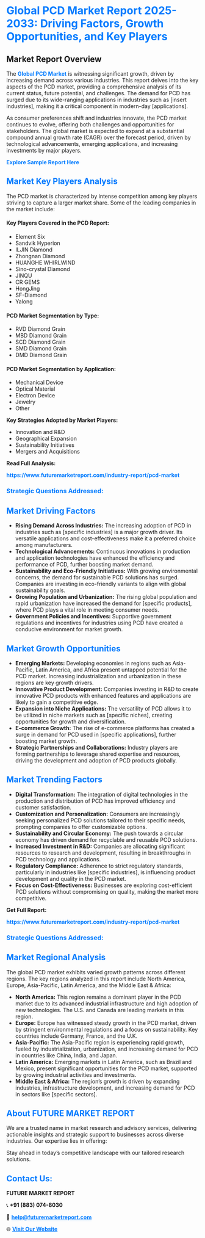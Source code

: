 <h1 style="color: #007BFF;">Global PCD Market Report 2025-2033: Driving Factors, Growth Opportunities, and Key Players</h1>

<section id="overview">
<h2>Market Report Overview</h2>
<p>The <a href="https://www.futuremarketreport.com/industry-report/pcd-market" style="color: #007BFF; text-decoration: none;"><strong>Global PCD Market</strong></a> is witnessing significant growth, driven by increasing demand across various industries. This report delves into the key aspects of the PCD market, providing a comprehensive analysis of its current status, future potential, and challenges. The demand for PCD has surged due to its wide-ranging applications in industries such as [insert industries], making it a critical component in modern-day [applications].</p>
<p>As consumer preferences shift and industries innovate, the PCD market continues to evolve, offering both challenges and opportunities for stakeholders. The global market is expected to expand at a substantial compound annual growth rate (CAGR) over the forecast period, driven by technological advancements, emerging applications, and increasing investments by major players.</p>
</section>

<section id="overview">
<p><a href="https://www.futuremarketreport.com/request-sample/reportId=36816" style="color: #007BFF; text-decoration: none;"><strong>Explore Sample Report Here</strong></a></p>
</section>

<section id="key-players">
<h2 style="color: #007BFF;">Market Key Players Analysis</h2>
<p>The PCD market is characterized by intense competition among key players striving to capture a larger market share. Some of the leading companies in the market include:</p>
<h4>Key Players Covered in the PCD Report:</h4>
<ul><li>Element Six</li><li>Sandvik Hyperion</li><li>ILJIN Diamond</li><li>Zhongnan Diamond</li><li>HUANGHE WHIRLWIND</li><li>Sino-crystal Diamond</li><li>JINQU</li><li>CR GEMS</li><li>HongJing</li><li>SF-Diamond</li><li>Yalong</li></ul>
<h4>PCD Market Segmentation by Type:</h4>
<ul><li>RVD Diamond Grain</li><li>MBD Diamond Grain</li><li>SCD Diamond Grain</li><li>SMD Diamond Grain</li><li>DMD Diamond Grain</li></ul>

<h4>PCD Market Segmentation by Application:</h4>
<ul><li>Mechanical Device</li><li>Optical Material</li><li>Electron Device</li><li>Jewelry</li><li>Other</li></ul>
<p><strong>Key Strategies Adopted by Market Players:</strong></p>
<ul>
<li>Innovation and R&D</li>
<li>Geographical Expansion</li>
<li>Sustainability Initiatives</li>
<li>Mergers and Acquisitions</li>
</ul>
</section>

<section>
<p><strong>Read Full Analysis: </strong></p><a href="https://www.futuremarketreport.com/industry-report/pcd-market" style="color: #007BFF; text-decoration: none;"><strong>https://www.futuremarketreport.com/industry-report/pcd-market</strong></a>
<h3 style="color: #007BFF;">Strategic Questions Addressed:</h3>
</section>

<section id="driving-factors">
<h2 style="color: #007BFF;">Market Driving Factors</h2>
<ul>
<li><strong>Rising Demand Across Industries:</strong> The increasing adoption of PCD in industries such as [specific industries] is a major growth driver. Its versatile applications and cost-effectiveness make it a preferred choice among manufacturers.</li>
<li><strong>Technological Advancements:</strong> Continuous innovations in production and application technologies have enhanced the efficiency and performance of PCD, further boosting market demand.</li>
<li><strong>Sustainability and Eco-Friendly Initiatives:</strong> With growing environmental concerns, the demand for sustainable PCD solutions has surged. Companies are investing in eco-friendly variants to align with global sustainability goals.</li>
<li><strong>Growing Population and Urbanization:</strong> The rising global population and rapid urbanization have increased the demand for [specific products], where PCD plays a vital role in meeting consumer needs.</li>
<li><strong>Government Policies and Incentives:</strong> Supportive government regulations and incentives for industries using PCD have created a conducive environment for market growth.</li>
</ul>
</section>

<section id="growth-opportunities">
<h2 style="color: #007BFF;">Market Growth Opportunities</h2>
<ul>
<li><strong>Emerging Markets:</strong> Developing economies in regions such as Asia-Pacific, Latin America, and Africa present untapped potential for the PCD market. Increasing industrialization and urbanization in these regions are key growth drivers.</li>
<li><strong>Innovative Product Development:</strong> Companies investing in R&D to create innovative PCD products with enhanced features and applications are likely to gain a competitive edge.</li>
<li><strong>Expansion into Niche Applications:</strong> The versatility of PCD allows it to be utilized in niche markets such as [specific niches], creating opportunities for growth and diversification.</li>
<li><strong>E-commerce Growth:</strong> The rise of e-commerce platforms has created a surge in demand for PCD used in [specific applications], further boosting market growth.</li>
<li><strong>Strategic Partnerships and Collaborations:</strong> Industry players are forming partnerships to leverage shared expertise and resources, driving the development and adoption of PCD products globally.</li>
</ul>
</section>

<section id="trending-factors">
<h2 style="color: #007BFF;">Market Trending Factors</h2>
<ul>
<li><strong>Digital Transformation:</strong> The integration of digital technologies in the production and distribution of PCD has improved efficiency and customer satisfaction.</li>
<li><strong>Customization and Personalization:</strong> Consumers are increasingly seeking personalized PCD solutions tailored to their specific needs, prompting companies to offer customizable options.</li>
<li><strong>Sustainability and Circular Economy:</strong> The push towards a circular economy has driven demand for recyclable and reusable PCD solutions.</li>
<li><strong>Increased Investment in R&D:</strong> Companies are allocating significant resources to research and development, resulting in breakthroughs in PCD technology and applications.</li>
<li><strong>Regulatory Compliance:</strong> Adherence to strict regulatory standards, particularly in industries like [specific industries], is influencing product development and quality in the PCD market.</li>
<li><strong>Focus on Cost-Effectiveness:</strong> Businesses are exploring cost-efficient PCD solutions without compromising on quality, making the market more competitive.</li>
</ul>
</section>

<section>
<p><strong>Get Full Report: </strong></p><a href="https://www.futuremarketreport.com/industry-report/pcd-market" style="color: #007BFF; text-decoration: none;"><strong>https://www.futuremarketreport.com/industry-report/pcd-market</strong></a>
<h3 style="color: #007BFF;">Strategic Questions Addressed:</h3>
</section>


<section id="regional-analysis">
<h2 style="color: #007BFF;">Market Regional Analysis</h2>
<p>The global PCD market exhibits varied growth patterns across different regions. The key regions analyzed in this report include North America, Europe, Asia-Pacific, Latin America, and the Middle East & Africa:</p>
<ul>
<li><strong>North America:</strong> This region remains a dominant player in the PCD market due to its advanced industrial infrastructure and high adoption of new technologies. The U.S. and Canada are leading markets in this region.</li>
<li><strong>Europe:</strong> Europe has witnessed steady growth in the PCD market, driven by stringent environmental regulations and a focus on sustainability. Key countries include Germany, France, and the U.K.</li>
<li><strong>Asia-Pacific:</strong> The Asia-Pacific region is experiencing rapid growth, fueled by industrialization, urbanization, and increasing demand for PCD in countries like China, India, and Japan.</li>
<li><strong>Latin America:</strong> Emerging markets in Latin America, such as Brazil and Mexico, present significant opportunities for the PCD market, supported by growing industrial activities and investments.</li>
<li><strong>Middle East & Africa:</strong> The region’s growth is driven by expanding industries, infrastructure development, and increasing demand for PCD in sectors like [specific sectors].</li>
</ul>
</section>

<footer>
<h2 style="color: #007BFF;">About FUTURE MARKET REPORT</h2>
<p>We are a trusted name in market research and advisory services, delivering actionable insights and strategic support to businesses across diverse industries. Our expertise lies in offering:</p>

<p>Stay ahead in today’s competitive landscape with our tailored research solutions.</p>

<h2 style="color: #007BFF;">Contact Us:</h2>
<p><strong>FUTURE MARKET REPORT</strong></p>
<p>📞 <strong>+91 (883) 074-8030</strong></p>
<p>📧 <strong><a href="mailto:help@futuremarketreport.com" style="color: #007BFF;">help@futuremarketreport.com</a></strong></p>
<p>🌐 <strong><a href="https://www.futuremarketreport.com/" style="color: #007BFF;">Visit Our Website</a></strong></p>
</footer>